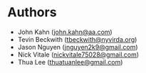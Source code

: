 # Authors

- John Kahn (john.kahn@aa.com)
- Tevin Beckwith (tbeckwith@nyvirda.org)
- Jason Nguyen (jnguyen2k9@gmail.com)
- Nick Vitale (nickvitale75028@gmail.com)
- Thua Lee (thuatuanlee@gmail.com)
